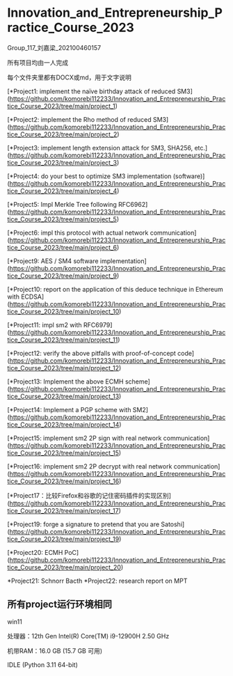 # Innovation_and_Entrepreneurship_Practice_Course_2023
Group_117_刘嘉梁_202100460157

所有项目均由一人完成

每个文件夹里都有DOCX或md，用于文字说明

[*Project1: implement the naïve birthday attack of reduced SM3]
(https://github.com/komorebi112233/Innovation_and_Entrepreneurship_Practice_Course_2023/tree/main/project_1)

[*Project2: implement the Rho method of reduced SM3]
(https://github.com/komorebi112233/Innovation_and_Entrepreneurship_Practice_Course_2023/tree/main/project_2)

[*Project3: implement length extension attack for SM3, SHA256, etc.]
(https://github.com/komorebi112233/Innovation_and_Entrepreneurship_Practice_Course_2023/tree/main/project_3)

[*Project4: do your best to optimize SM3 implementation (software)]
(https://github.com/komorebi112233/Innovation_and_Entrepreneurship_Practice_Course_2023/tree/main/project_4)

[*Project5: Impl Merkle Tree following RFC6962]
(https://github.com/komorebi112233/Innovation_and_Entrepreneurship_Practice_Course_2023/tree/main/project_5)

[*Project6: impl this protocol with actual network communication]
(https://github.com/komorebi112233/Innovation_and_Entrepreneurship_Practice_Course_2023/tree/main/project_6)

[*Project9: AES / SM4 software implementation]
(https://github.com/komorebi112233/Innovation_and_Entrepreneurship_Practice_Course_2023/tree/main/project_9)

[*Project10: report on the application of this deduce technique in Ethereum with ECDSA]
(https://github.com/komorebi112233/Innovation_and_Entrepreneurship_Practice_Course_2023/tree/main/project_10)

[*Project11: impl sm2 with RFC6979]
(https://github.com/komorebi112233/Innovation_and_Entrepreneurship_Practice_Course_2023/tree/main/project_11)

[*Project12: verify the above pitfalls with proof-of-concept code]
(https://github.com/komorebi112233/Innovation_and_Entrepreneurship_Practice_Course_2023/tree/main/project_12)

[*Project13: Implement the above ECMH scheme]
(https://github.com/komorebi112233/Innovation_and_Entrepreneurship_Practice_Course_2023/tree/main/project_13)

[*Project14: Implement a PGP scheme with SM2]
(https://github.com/komorebi112233/Innovation_and_Entrepreneurship_Practice_Course_2023/tree/main/project_14)

[*Project15: implement sm2 2P sign with real network communication]
(https://github.com/komorebi112233/Innovation_and_Entrepreneurship_Practice_Course_2023/tree/main/project_15)

[*Project16: implement sm2 2P decrypt with real network communication]
(https://github.com/komorebi112233/Innovation_and_Entrepreneurship_Practice_Course_2023/tree/main/project_16)

[*Project17：比较Firefox和谷歌的记住密码插件的实现区别]
(https://github.com/komorebi112233/Innovation_and_Entrepreneurship_Practice_Course_2023/tree/main/project_17)

[*Project19: forge a signature to pretend that you are Satoshi]
(https://github.com/komorebi112233/Innovation_and_Entrepreneurship_Practice_Course_2023/tree/main/project_19)

[*Project20: ECMH PoC]
(https://github.com/komorebi112233/Innovation_and_Entrepreneurship_Practice_Course_2023/tree/main/project_20)

*Project21: Schnorr Bacth
*Project22: research report on MPT

## 所有project运行环境相同

win11 

处理器：12th Gen Intel(R) Core(TM) i9-12900H   2.50 GHz

机带RAM：16.0 GB (15.7 GB 可用)

IDLE (Python 3.11 64-bit)

